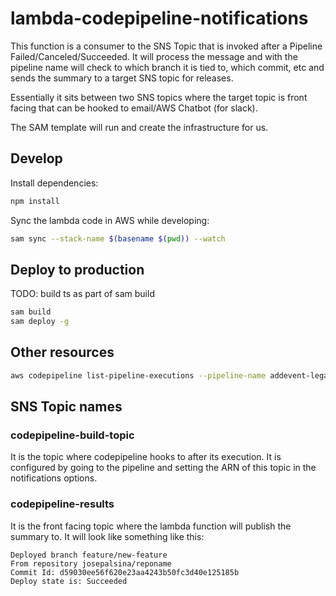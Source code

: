 # lambda-codepipeline-notifications

This function is a consumer to the SNS Topic that is invoked after a Pipeline Failed/Canceled/Succeeded. It will process the message and with the pipeline name will check to which branch it is tied to, which commit, etc and sends the summary to a target SNS topic for releases.

Essentially it sits between two SNS topics where the target topic is front facing that can be hooked to email/AWS Chatbot (for slack).

The SAM template will run and create the infrastructure for us.

## Develop

Install dependencies:

```bash
npm install
```

Sync the lambda code in AWS while developing:

```bash
sam sync --stack-name $(basename $(pwd)) --watch
```

## Deploy to production

TODO: build ts as part of sam build

```bash
sam build
sam deploy -g
```

## Other resources

```bash
aws codepipeline list-pipeline-executions --pipeline-name addevent-legacy-apstaging | jq .
```

## SNS Topic names

### codepipeline-build-topic

It is the topic where codepipeline hooks to after its execution.
It is configured by going to the pipeline and setting the ARN of this topic in the notifications options.

### codepipeline-results

It is the front facing topic where the lambda function will publish the summary to. It will look like something like this:

```text
Deployed branch feature/new-feature
From repository josepalsina/reponame
Commit Id: d59030ee56f620e23aa4243b50fc3d40e125185b
Deploy state is: Succeeded
```
